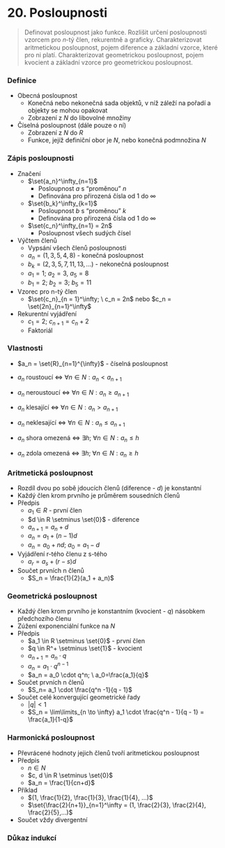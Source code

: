 # 20. Posloupnosti

> Definovat posloupnost jako funkce. Rozlišit určení posloupnosti vzorcem pro 𝑛-tý člen, rekurentně a graficky. Charakterizovat aritmetickou posloupnost, pojem diference a základní vzorce, které pro ni platí. Charakterizovat geometrickou posloupnost, pojem kvocient a základní vzorce pro geometrickou posloupnost.

### Definice

- Obecná posloupnost
  - Konečná nebo nekonečná sada objektů, v níž záleží na pořadí a objekty se mohou opakovat
  - Zobrazení z $N$ do libovolné množiny
- Číselná posloupnost (dále pouze o ní)
  - Zobrazení z $N$ do $R$
  - Funkce, jejíž definiční obor je $N$, nebo konečná podmnožina $N$

### Zápis posloupnosti

- Značení
  - $\set{a_n}^\infty_{n=1}$
    - Posloupnost $a$ s “proměnou” $n$
    - Definována pro přirozená čísla od $1$ do $\infty$
  - $\set{b_k}^\infty_{k=1}$
    - Posloupnost $b$ s “proměnou” $k$
    - Definována pro přirozená čísla od $1$ do $\infty$
  - $\set{c_n}^\infty_{n=1} = 2n$
    - Posloupnost všech sudých čísel
- Výčtem členů
  - Vypsání všech členů posloupnosti
  - $a_n = (1,3,5,4,8)$ - konečná posloupnost
  - $b_k = (2,3,5,7,11,13,...)$ - nekonečná posloupnost
  - $a_1 = 1; \ a_2 = 3, \ a_5 = 8$
  - $b_1=2; \ b_2 = 3; \ b_5 = 11$
- Vzorec pro n-tý člen
  - $\set{c_n}_{n = 1}^\infty; \ c_n = 2n$ nebo $c_n = \set{2n}_{n=1}^\infty$
- Rekurentní vyjádření
  - $c_1=2; \ c_{n+1} = c_n + 2$
  - Faktoriál

### Vlastnosti

- $a_n = \set{R}_{n=1}^{\infty}$ - číselná posloupnost

- $a_n$ roustoucí $\iff$ $\forall n \in N:a_n < a_{n+1}$
- $a_n$ neroustoucí $\iff$ $\forall n \in N:a_n \ge a_{n+1}$
- $a_n$ klesající $\iff$ $\forall n \in N:a_n > a_{n+1}$
- $a_n$ neklesající $\iff$ $\forall n \in N:a_n \le a_{n+1}$

- $a_n$ shora omezená $\iff$ $\exists h; \ \forall n \in N : a_n \le h$
- $a_n$ zdola omezená $\iff$ $\exists h; \ \forall n \in N : a_n \ge h$

### Aritmetická posloupnost

- Rozdíl dvou po sobě jdoucích členů (diference - $d$) je konstantní
- Každý člen krom prvního je průměrem sousedních členů
- Předpis
  - $a_1 \in R$ - první člen
  - $d \in R \setminus \set{0}$ - diference
  - $a_{n+1} = a_n + d$
  - $a_n=a_1+(n-1)d$
  - $a_n=a_0+nd; \ a_0=a_1 - d$
- Vyjádření r-tého členu z s-tého
  - $a_r=a_s+(r-s)d$
- Součet prvních n členů
  - $S_n = \frac{1}{2}(a_1 + a_n)$

### Geometrická posloupnost

- Každý člen krom prvního je konstantním (kvocient - $q$) násobkem předchozího členu
- Zúžení exponenciální funkce na $N$
- Předpis
  - $a_1 \in R \setminus \set{0}$ - první člen
  - $q \in R^+ \setminus \set{1}$ - kvocient
  - $a_{n+1} = a_n \cdot q$
  - $a_n = a_1 \cdot q^{n-1}$
  - $a_n = a_0 \cdot q^n; \ a_0=\frac{a_1}{q}$
- Součet prvních n členů
  - $S_n= a_1 \cdot \frac{q^n -1}{q - 1}$
- Součet celé konvergující geometrické řady
  - $|q| < 1$
  - $S_n = \lim\limits_{n \to \infty} a_1 \cdot \frac{q^n - 1}{q - 1} = \frac{a_1}{1-q}$

### Harmonická posloupnost

- Převrácené hodnoty jejich členů tvoří aritmetickou posloupnost
- Předpis
  - $n \in N$
  - $c, d  \in R \setminus \set{0}$
  - $a_n = \frac{1}{cn+d}$
- Příklad
  - $(1, \frac{1}{2}, \frac{1}{3}, \frac{1}{4}, ...)$
  - $\set{\frac{2}{n+1}}_{n=1}^\infty = (1, \frac{2}{3},  \frac{2}{4}, \frac{2}{5},...)$
- Součet vždy divergentní

### Důkaz indukcí
